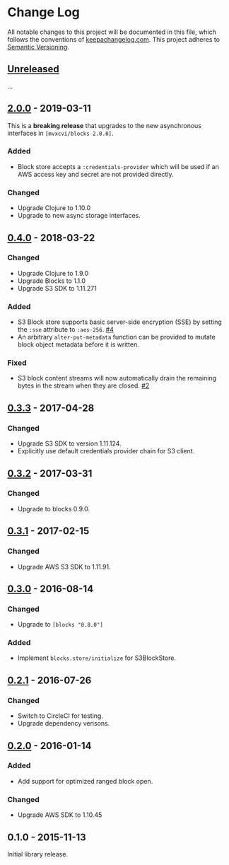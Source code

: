 Change Log
==========

All notable changes to this project will be documented in this file, which
follows the conventions of [keepachangelog.com](http://keepachangelog.com/).
This project adheres to [Semantic Versioning](http://semver.org/).

## [Unreleased]

...

## [2.0.0] - 2019-03-11

This is a **breaking release** that upgrades to the new asynchronous interfaces
in `[mvxcvi/blocks 2.0.0]`.

### Added
- Block store accepts a `:credentials-provider` which will be used if an AWS
  access key and secret are not provided directly.

### Changed
- Upgrade Clojure to 1.10.0
- Upgrade to new async storage interfaces.

## [0.4.0] - 2018-03-22

### Changed
- Upgrade Clojure to 1.9.0
- Upgrade Blocks to 1.1.0
- Upgrade S3 SDK to 1.11.271

### Added
- S3 Block store supports basic server-side encryption (SSE) by setting the
  `:sse` attribute to `:aes-256`.
  [#4](https://github.com/greglook/blocks-s3/pull/4)
- An arbitrary `alter-put-metadata` function can be provided to mutate block
  object metadata before it is written.

### Fixed
- S3 block content streams will now automatically drain the remaining bytes in
  the stream when they are closed.
  [#2](https://github.com/greglook/blocks-s3/issues/2)

## [0.3.3] - 2017-04-28

### Changed
- Upgrade S3 SDK to version 1.11.124.
- Explicitly use default credentials provider chain for S3 client.

## [0.3.2] - 2017-03-31

### Changed
- Upgrade to blocks 0.9.0.

## [0.3.1] - 2017-02-15

### Changed
- Upgrade AWS S3 SDK to 1.11.91.

## [0.3.0] - 2016-08-14

### Changed
- Upgrade to `[blocks "0.8.0"]`

### Added
- Implement `blocks.store/initialize` for S3BlockStore.

## [0.2.1] - 2016-07-26

### Changed
- Switch to CircleCI for testing.
- Upgrade dependency verisons.

## [0.2.0] - 2016-01-14

### Added
- Add support for optimized ranged block open.

### Changed
- Upgrade AWS SDK to 1.10.45

## 0.1.0 - 2015-11-13

Initial library release.

[Unreleased]: https://github.com/greglook/blocks-s3/compare/2.0.0...HEAD
[2.0.0]: https://github.com/greglook/blocks-s3/compare/0.4.0...2.0.0
[0.4.0]: https://github.com/greglook/blocks-s3/compare/0.3.3...0.4.0
[0.3.3]: https://github.com/greglook/blocks-s3/compare/0.3.2...0.3.3
[0.3.2]: https://github.com/greglook/blocks-s3/compare/0.3.1...0.3.2
[0.3.1]: https://github.com/greglook/blocks-s3/compare/0.3.0...0.3.1
[0.3.0]: https://github.com/greglook/blocks-s3/compare/0.2.1...0.3.0
[0.2.1]: https://github.com/greglook/blocks-s3/compare/0.2.0...0.2.1
[0.2.0]: https://github.com/greglook/blocks-s3/compare/0.1.0...0.2.0
